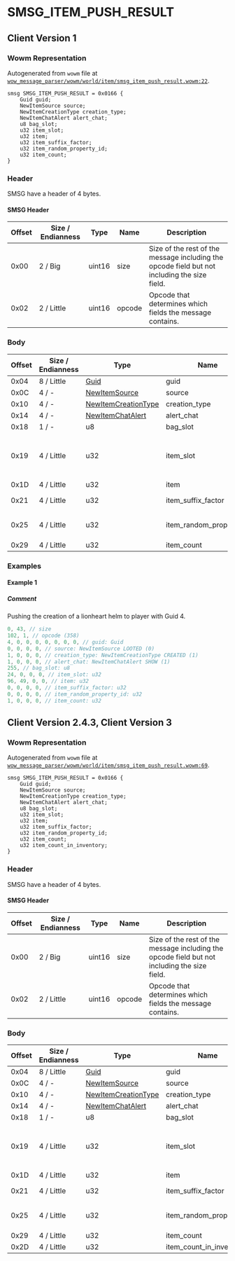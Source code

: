 # SMSG_ITEM_PUSH_RESULT

## Client Version 1

### Wowm Representation

Autogenerated from `wowm` file at [`wow_message_parser/wowm/world/item/smsg_item_push_result.wowm:22`](https://github.com/gtker/wow_messages/tree/main/wow_message_parser/wowm/world/item/smsg_item_push_result.wowm#L22).
```rust,ignore
smsg SMSG_ITEM_PUSH_RESULT = 0x0166 {
    Guid guid;
    NewItemSource source;
    NewItemCreationType creation_type;
    NewItemChatAlert alert_chat;
    u8 bag_slot;
    u32 item_slot;
    u32 item;
    u32 item_suffix_factor;
    u32 item_random_property_id;
    u32 item_count;
}
```
### Header

SMSG have a header of 4 bytes.

#### SMSG Header

| Offset | Size / Endianness | Type   | Name   | Description |
| ------ | ----------------- | ------ | ------ | ----------- |
| 0x00   | 2 / Big           | uint16 | size   | Size of the rest of the message including the opcode field but not including the size field.|
| 0x02   | 2 / Little        | uint16 | opcode | Opcode that determines which fields the message contains.|

### Body

| Offset | Size / Endianness | Type | Name | Comment |
| ------ | ----------------- | ---- | ---- | ------- |
| 0x04 | 8 / Little | [Guid](../types/packed-guid.md) | guid |  |
| 0x0C | 4 / - | [NewItemSource](newitemsource.md) | source |  |
| 0x10 | 4 / - | [NewItemCreationType](newitemcreationtype.md) | creation_type |  |
| 0x14 | 4 / - | [NewItemChatAlert](newitemchatalert.md) | alert_chat |  |
| 0x18 | 1 / - | u8 | bag_slot |  |
| 0x19 | 4 / Little | u32 | item_slot | mangoszero: item slot, but when added to stack: 0xFFFFFFFF |
| 0x1D | 4 / Little | u32 | item |  |
| 0x21 | 4 / Little | u32 | item_suffix_factor | mangoszero: SuffixFactor |
| 0x25 | 4 / Little | u32 | item_random_property_id | mangoszero: random item property id |
| 0x29 | 4 / Little | u32 | item_count |  |

### Examples

#### Example 1

##### Comment

Pushing the creation of a lionheart helm to player with Guid 4.

```c
0, 43, // size
102, 1, // opcode (358)
4, 0, 0, 0, 0, 0, 0, 0, // guid: Guid
0, 0, 0, 0, // source: NewItemSource LOOTED (0)
1, 0, 0, 0, // creation_type: NewItemCreationType CREATED (1)
1, 0, 0, 0, // alert_chat: NewItemChatAlert SHOW (1)
255, // bag_slot: u8
24, 0, 0, 0, // item_slot: u32
96, 49, 0, 0, // item: u32
0, 0, 0, 0, // item_suffix_factor: u32
0, 0, 0, 0, // item_random_property_id: u32
1, 0, 0, 0, // item_count: u32
```
## Client Version 2.4.3, Client Version 3

### Wowm Representation

Autogenerated from `wowm` file at [`wow_message_parser/wowm/world/item/smsg_item_push_result.wowm:69`](https://github.com/gtker/wow_messages/tree/main/wow_message_parser/wowm/world/item/smsg_item_push_result.wowm#L69).
```rust,ignore
smsg SMSG_ITEM_PUSH_RESULT = 0x0166 {
    Guid guid;
    NewItemSource source;
    NewItemCreationType creation_type;
    NewItemChatAlert alert_chat;
    u8 bag_slot;
    u32 item_slot;
    u32 item;
    u32 item_suffix_factor;
    u32 item_random_property_id;
    u32 item_count;
    u32 item_count_in_inventory;
}
```
### Header

SMSG have a header of 4 bytes.

#### SMSG Header

| Offset | Size / Endianness | Type   | Name   | Description |
| ------ | ----------------- | ------ | ------ | ----------- |
| 0x00   | 2 / Big           | uint16 | size   | Size of the rest of the message including the opcode field but not including the size field.|
| 0x02   | 2 / Little        | uint16 | opcode | Opcode that determines which fields the message contains.|

### Body

| Offset | Size / Endianness | Type | Name | Comment |
| ------ | ----------------- | ---- | ---- | ------- |
| 0x04 | 8 / Little | [Guid](../types/packed-guid.md) | guid |  |
| 0x0C | 4 / - | [NewItemSource](newitemsource.md) | source |  |
| 0x10 | 4 / - | [NewItemCreationType](newitemcreationtype.md) | creation_type |  |
| 0x14 | 4 / - | [NewItemChatAlert](newitemchatalert.md) | alert_chat |  |
| 0x18 | 1 / - | u8 | bag_slot |  |
| 0x19 | 4 / Little | u32 | item_slot | mangoszero: item slot, but when added to stack: 0xFFFFFFFF |
| 0x1D | 4 / Little | u32 | item |  |
| 0x21 | 4 / Little | u32 | item_suffix_factor | mangoszero: SuffixFactor |
| 0x25 | 4 / Little | u32 | item_random_property_id | mangoszero: random item property id |
| 0x29 | 4 / Little | u32 | item_count |  |
| 0x2D | 4 / Little | u32 | item_count_in_inventory |  |

